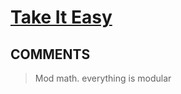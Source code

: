 # [Take It Easy](https://toph.co/p/take-it-easy)

## __COMMENTS__

> Mod math. everything is modular

